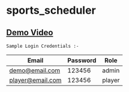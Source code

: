 # sports_scheduler
## [Demo Video](https://drive.google.com/file/d/1Ozk5IPwIxvz36CqjkoG548LJeZE9dHUY/view?usp=sharing)

`Sample Login Credentials :-`

| Email |	Password	| Role |
| ----- | --------- | ---- |
| demo@email.com	| 123456 |	admin |
| player@email.com |	123456	| player |
